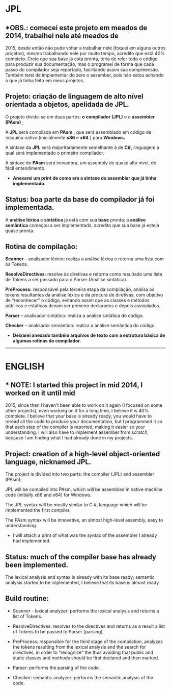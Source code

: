 
# JPL

## *OBS.: comecei este projeto em meados de 2014, trabalhei nele até meados de

2015, desde então não pude voltar a trabalhar nele (foquei em alguns outros projetos),
mesmo trabalhando nele por muito tempo, acredito que está 40% completo. Creio que
sua base já está pronta, teria de reler todo o código para produzir sua documentação,
mas o programei de forma que cada passo do compilador seja reportado, facilitando
assim sua compreensão. Também terei de implementar do zero o assember, pois não
estou achando o que já tinha feito em meus projetos.

## Projeto: criação de linguagem de alto nível orientada a objetos, apelidada de JPL.

O projeto divide-se em duas partes: **o compilador (JPL)** e o **assembler (PAsm)** ;

A **JPL** será compilada em **PAsm** , que será assemblado em código de máquina nativo
(inicialmente **x86** e **x64** ) para **Windows.**

A sintaxe da **JPL** será majoritariamente semelhante à de **C#,** linguagem a qual será
implementado o primeiro compilador.

A sintaxe do **PAsm** será inovadora, um assembly de quase alto nível, de fácil
entendimento.

- **Anexarei um print de como era a sintaxe do assembler que já tinha**
    **implementado.**

## Status: boa parte da base do compilador já foi implementada.

A **análise léxica** e **sintática** já está com sua **base** pronta; a **análise semântica** começou
a ser implementada, acredito que sua base já esteja quase pronta.

## Rotina de compilação:

**Scanner** – analisador léxico: realiza a análise léxica e retorna uma lista com os Tokens.

**ResolveDirectives:** resolve às diretivas e retorna como resultado uma lista de Tokens a
ser passado para o Parser (Análise sintática).

**PreProcess:** responsável pela terceira etapa da compilação, analisa os tokens
resultantes da análise léxica e da procura de diretivas, com objetivo de “reconhecer” o
código, evitando assim que as classes e métodos públicos e estáticos devam ser
primeiro declarados e depois assinalados.

**Parser** – analisador sintático: realiza a análise sintática do código.

**Checker** – analisador semântico: realiza a análise semântica do código.

- **Deixarei anexado também arquivos de texto com a estrutura básica de**
    **algumas rotinas do compilador.**
	
*******************************************************************************************************


# ENGLISH

## * NOTE: I started this project in mid 2014, I worked on it until mid

2015, since then I haven't been able to work on it again (I focused on some other projects),
even working on it for a long time, I believe it is 40% complete. I believe that
your base is already ready, you would have to reread all the code to produce your documentation,
but I programmed it so that each step of the compiler is reported, making it easier
so your understanding. I will also have to implement assember from scratch, because
I am finding what I had already done in my projects.

## Project: creation of a high-level object-oriented language, nicknamed JPL.


The project is divided into two parts: the compiler (JPL) and assembler (PAsm);

JPL will be compiled into PAsm, which will be assembled in native machine code
(initially x86 and x64) for Windows.

The JPL syntax will be mostly similar to C #, language which will be
implemented the first compiler.

The PAsm syntax will be innovative, an almost high-level assembly, easy to
understanding.

- I will attach a print of what was the syntax of the assembler I already had
    implemented.

## Status: much of the compiler base has already been implemented.

The lexical analysis and syntax is already with its base ready; semantic analysis started
to be implemented, I believe that its base is almost ready.

## Build routine:

- Scanner - lexical analyzer: performs the lexical analysis and returns a list of Tokens.

- ResolveDirectives: resolves to the directives and returns as a result a list of Tokens to
be passed to Parser (parsing).

- PreProcess: responsible for the third stage of the compilation, analyzes the tokens
resulting from the lexical analysis and the search for directives, in order to “recognize” the
thus avoiding that public and static classes and methods should be
first declared and then marked.

- Parser: performs the parsing of the code.

- Checker: semantic analyzer: performs the semantic analysis of the code.